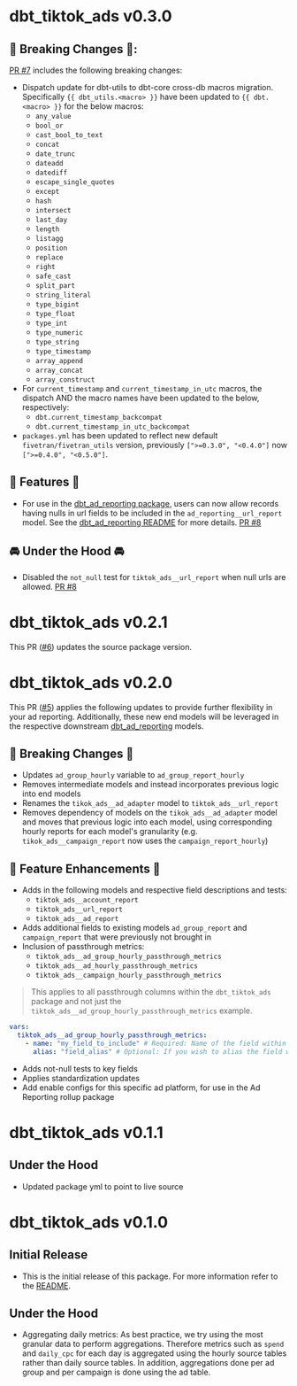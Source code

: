 # dbt_tiktok_ads v0.3.0

## 🚨 Breaking Changes 🚨:
[PR #7](https://github.com/fivetran/dbt_tiktok_ads/pull/7) includes the following breaking changes:
- Dispatch update for dbt-utils to dbt-core cross-db macros migration. Specifically `{{ dbt_utils.<macro> }}` have been updated to `{{ dbt.<macro> }}` for the below macros:
    - `any_value`
    - `bool_or`
    - `cast_bool_to_text`
    - `concat`
    - `date_trunc`
    - `dateadd`
    - `datediff`
    - `escape_single_quotes`
    - `except`
    - `hash`
    - `intersect`
    - `last_day`
    - `length`
    - `listagg`
    - `position`
    - `replace`
    - `right`
    - `safe_cast`
    - `split_part`
    - `string_literal`
    - `type_bigint`
    - `type_float`
    - `type_int`
    - `type_numeric`
    - `type_string`
    - `type_timestamp`
    - `array_append`
    - `array_concat`
    - `array_construct`
- For `current_timestamp` and `current_timestamp_in_utc` macros, the dispatch AND the macro names have been updated to the below, respectively:
    - `dbt.current_timestamp_backcompat`
    - `dbt.current_timestamp_in_utc_backcompat`
- `packages.yml` has been updated to reflect new default `fivetran/fivetran_utils` version, previously `[">=0.3.0", "<0.4.0"]` now `[">=0.4.0", "<0.5.0"]`.

## 🎉 Features 🎉
- For use in the [dbt_ad_reporting package](https://github.com/fivetran/dbt_ad_reporting), users can now allow records having nulls in url fields to be included in the `ad_reporting__url_report` model. See the [dbt_ad_reporting README](https://github.com/fivetran/dbt_ad_reporting) for more details. [PR #8](https://github.com/fivetran/dbt_tiktok_ads/pull/8)
## 🚘 Under the Hood 🚘
- Disabled the `not_null` test for `tiktok_ads__url_report` when null urls are allowed. [PR #8](https://github.com/fivetran/dbt_tiktok_ads/pull/8)

# dbt_tiktok_ads v0.2.1

This PR ([#6](https://github.com/fivetran/dbt_tiktok_ads/pull/6)) updates the source package version.
# dbt_tiktok_ads v0.2.0
This PR ([#5](https://github.com/fivetran/dbt_tiktok_ads/pull/5)) applies the following updates to provide further flexibility in your ad reporting. Additionally, these new end models will be leveraged in the respective downstream [dbt_ad_reporting](https://github.com/fivetran/dbt_ad_reporting) models. 
## 🚨 Breaking Changes 🚨
- Updates `ad_group_hourly` variable to `ad_group_report_hourly`
- Removes intermediate models and instead incorporates previous logic into end models
- Renames the `tikok_ads__ad_adapter` model to `tiktok_ads__url_report` 
- Removes dependency of models on the `tikok_ads__ad_adapter` model and moves that previous logic into each model, using corresponding hourly reports for each model's granularity (e.g. `tikok_ads__campaign_report` now uses the `campaign_report_hourly`)
## 🎉 Feature Enhancements 🎉
- Adds in the following models and respective field descriptions and tests:
    - `tiktok_ads__account_report`
    - `tiktok_ads__url_report`
    - `tiktok_ads__ad_report`
- Adds additional fields to existing models `ad_group_report` and `campaign_report` that were previously not brought in
- Inclusion of passthrough metrics:
  - `tiktok_ads__ad_group_hourly_passthrough_metrics`
  - `tiktok_ads__ad_hourly_passthrough_metrics`
  - `tiktok_ads__campaign_hourly_passthrough_metrics`
> This applies to all passthrough columns within the `dbt_tiktok_ads` package and not just the `tiktok_ads__ad_group_hourly_passthrough_metrics` example.
```yml
vars:
  tiktok_ads__ad_group_hourly_passthrough_metrics:
    - name: "my_field_to_include" # Required: Name of the field within the source.
      alias: "field_alias" # Optional: If you wish to alias the field within the staging model.
```
- Adds not-null tests to key fields
- Applies standardization updates 
- Add enable configs for this specific ad platform, for use in the Ad Reporting rollup package 

# dbt_tiktok_ads v0.1.1
## Under the Hood
- Updated package yml to point to live source 

# dbt_tiktok_ads v0.1.0

## Initial Release
- This is the initial release of this package. For more information refer to the [README](/README.md).

## Under the Hood
- Aggregating daily metrics: As best practice, we try using the most granular data to perform aggregations. Therefore metrics such as `spend` and `daily_cpc` for each day is aggregated using the hourly source tables rather than daily source tables. In addition, aggregations done per ad group and per campaign is done using the ad table. 
